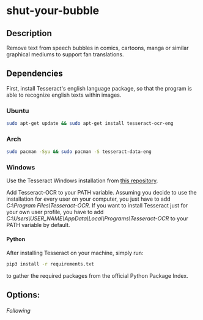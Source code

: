 # shut-your-bubble


## Description

Remove text from speech bubbles in comics, cartoons, manga or similar graphical mediums to support fan translations.

   
## Dependencies

First, install Tesseract's english language package, so that the program is able to recognize english texts within images. 

### Ubuntu

```sh
sudo apt-get update && sudo apt-get install tesseract-ocr-eng
```
 
### Arch 
```sh
sudo pacman -Syu && sudo pacman -S tesseract-data-eng
```
 
### Windows
  
Use the Tesseract Windows installation from <a href="https://github.com/UB-Mannheim/tesseract/wiki">this repository</a>.

Add Tesseract-OCR to your PATH variable. Assuming you decide to use the installation for every user on your computer, you just have to add _C:\Program Files\Tesseract-OCR_. If you want to install Tesseract just for your own user profile, you have to add _C:\Users\USER_NAME\AppData\Local\Programs\Tesseract-OCR_ to your PATH variable by default.

#### Python
 After installing Tesseract on your machine, simply run:  
```sh
pip3 install -r requirements.txt
```
 
 to gather the required packages from the official Python Package Index. 

  
## Options: 



###### Following

    

